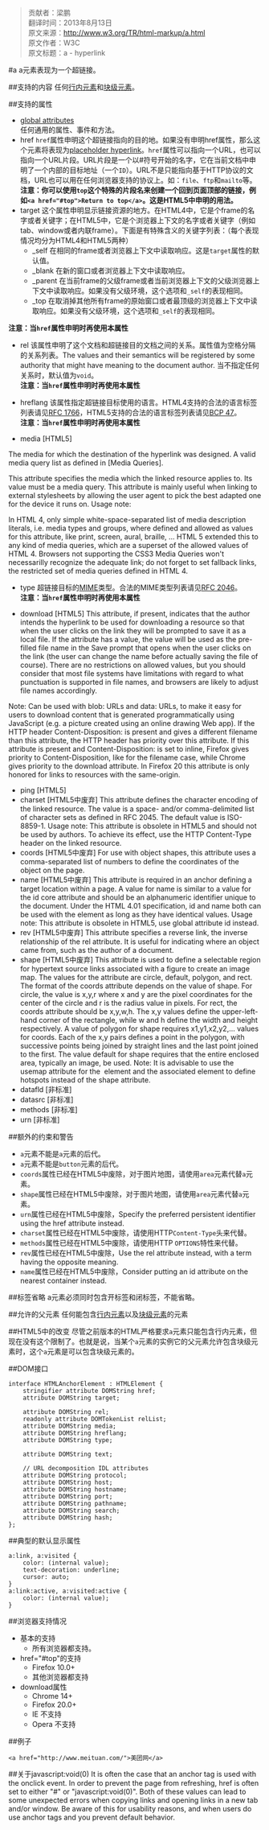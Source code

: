 > 贡献者：梁鹏  
> 翻译时间：2013年8月13日  
> 原文来源：http://www.w3.org/TR/html-markup/a.html  
> 原文作者：W3C  
> 原文标题：a - hyperlink  

#a
a元素表现为一个超链接。

##支持的内容
任何[行内元素](http://www.w3.org/TR/html-markup/common-models.html#common.elem.phrasing)和[块级元素](http://www.w3.org/TR/html-markup/common-models.html#common.elem.flow)。  

##支持的属性
* [global attributes](http://www.w3.org/TR/html-markup/global-attributes.html)  
任何通用的属性、事件和方法。
* href
`href`属性申明这个超链接指向的目的地。如果没有申明href属性，那么这个元素将表现为[placeholder hyperlink](http://www.w3.org/TR/html-markup/a.html#placeholder-hyperlink)。`href`属性可以指向一个URL，也可以指向一个URL片段。URL片段是一个以#符号开始的名字，它在当前文档中申明了一个内部的目标地址（一个`ID`）。URL不是只能指向基于HTTP协议的文档，URL也可以用在任何浏览器支持的协议上。如：`file`、`ftp`和`mailto`等。
__注意：你可以使用`top`这个特殊的片段名来创建一个回到页面顶部的链接，例如`<a href="#top">Return to top</a>`。这是HTML5中申明的用法。__
* target
这个属性申明显示链接资源的地方。在HTML4中，它是个frame的名字或者关键字；在HTML5中，它是个浏览器上下文的名字或者关键字（例如tab、window或者内联frame）。下面是有特殊含义的关键字列表：（每个表现情况均分为HTML4和HTML5两种）
    * _self
    在相同的frame或者浏览器上下文中读取响应。这是`target`属性的默认值。
    * _blank
    在新的窗口或者浏览器上下文中读取响应。
    * _parent
    在当前frame的父级frame或者当前浏览器上下文的父级浏览器上下文中读取响应。如果没有父级环境，这个选项和`_self`的表现相同。
    * _top
    在取消掉其他所有frame的原始窗口或者最顶级的浏览器上下文中读取响应。如果没有父级环境，这个选项和`_self`的表现相同。

__注意：当`href`属性申明时再使用本属性__
* rel
该属性申明了这个文档和超链接目的文档之间的关系。属性值为空格分隔的关系列表。The values and their semantics will be registered by some authority that might have meaning to the document author. 当不指定任何关系时，默认值为`void`。  
__注意：当`href`属性申明时再使用本属性__

* hreflang
该属性指定超链接目标使用的语言。HTML4支持的合法的语言标签列表请见[RFC 1766]()，HTML5支持的合法的语言标签列表请见[BCP 47](http://www.w3.org/TR/html-markup/references.html#refsBCP47)。  
__注意：当`href`属性申明时再使用本属性__

* media [HTML5]

The media for which the destination of the hyperlink was designed.
A valid media query list as defined in [Media Queries].


This attribute specifies the media which the linked resource applies to. Its value must be a media query. This attribute is mainly useful when linking to external stylesheets by allowing the user agent to pick the best adapted one for the device it runs on.
Usage note:

In HTML 4, only simple white-space-separated list of media description literals, i.e. media types and groups, where defined and allowed as values for this attribute, like print, screen, aural, braille, ... HTML 5 extended this to any kind of media queries, which are a superset of the allowed values of HTML 4.
Browsers not supporting the CSS3 Media Queries won't necessarilly recognize the adequate link; do not forget to set fallback links, the restricted set of media queries defined in HTML 4.

* type
超链接目标的[MIME](http://www.w3.org/TR/html-markup/datatypes.html#common.data.mimetype)类型。合法的MIME类型列表请见[RFC 2046](http://www.w3.org/TR/html-markup/references.html#refsRFC2046)。  
__注意：当`href`属性申明时再使用本属性__

* download [HTML5]
This attribute, if present, indicates that the author intends the hyperlink to be used for downloading a resource so that when the user clicks on the link they will be prompted to save it as a local file. If the attribute has a value, the value will be used as the pre-filled file name in the Save prompt that opens when the user clicks on the link (the user can change the name before actually saving the file of course). There are no restrictions on allowed values, but you should consider that most file systems have limitations with regard to what punctuation is supported in file names, and browsers are likely to adjust file names accordingly.

Note:
Can be used with blob: URLs and data: URLs, to make it easy for users to download content that is generated programmatically using JavaScript (e.g. a picture created using an online drawing Web app).
If the HTTP header Content-Disposition: is present and gives a different filename than this attribute, the HTTP header has priority over this attribute.
If this attribute is present and Content-Disposition: is set to inline, Firefox gives priority to Content-Disposition, like for the filename case, while Chrome gives priority to the download attribute.
In Firefox 20 this attribute is only honored for links to resources with the same-origin.

* ping [HTML5]
* charset [HTML5中废弃]
This attribute defines the character encoding of the linked resource. The value is a space- and/or comma-delimited list of character sets as defined in RFC 2045. The default value is ISO-8859-1.
Usage note: This attribute is obsolete in HTML5 and should not be used by authors. To achieve its effect, use the HTTP Content-Type header on the linked resource.
* coords [HTML5中废弃]
For use with object shapes, this attribute uses a comma-separated list of numbers to define the coordinates of the object on the page.
* name [HTML5中废弃]
This attribute is required in an anchor defining a target location within a page. A value for name is similar to a value for the id core attribute and should be an alphanumeric identifier unique to the document. Under the HTML 4.01 specification, id and name both can be used with the <a> element as long as they have identical values.
Usage note: This attribute is obsolete in HTML5, use global attribute id instead.
* rev [HTML5中废弃]
This attribute specifies a reverse link, the inverse relationship of the rel attribute. It is useful for indicating where an object came from, such as the author of a document.
* shape [HTML5中废弃]
This attribute is used to define a selectable region for hypertext source links associated with a figure to create an image map. The values for the attribute are circle, default, polygon, and rect. The format of the coords attribute depends on the value of shape. For circle, the value is x,y,r where x and y are the pixel coordinates for the center of the circle and r is the radius value in pixels. For rect, the coords attribute should be x,y,w,h. The x,y values define the upper-left-hand corner of the rectangle, while w and h define the width and height respectively. A value of polygon for shape requires x1,y1,x2,y2,... values for coords. Each of the x,y pairs defines a point in the polygon, with successive points being joined by straight lines and the last point joined to the first. The value default for shape requires that the entire enclosed area, typically an image, be used.
Note: It is advisable to use the usemap attribute for the <img> element and the associated <map> element to define hotspots instead of the shape attribute.
* datafld [非标准]
* datasrc [非标准]
* methods [非标准]
* urn [非标准]
 
##额外的约束和警告
* `a`元素不能是`a`元素的后代。
* `a`元素不能是`button`元素的后代。
* `coords`属性已经在HTML5中废除，对于图片地图，请使用`area`元素代替`a`元素。
* `shape`属性已经在HTML5中废除，对于图片地图，请使用`area`元素代替`a`元素。
* `urn`属性已经在HTML5中废除，Specify the preferred persistent identifier using the href attribute instead.
* `charset`属性已经在HTML5中废除，请使用HTTP`Content-Type`头来代替。
* `methods`属性已经在HTML5中废除，请使用HTTP `OPTIONS`特性来代替。
* `rev`属性已经在HTML5中废除，Use the rel attribute instead, with a term having the opposite meaning.
* `name`属性已经在HTML5中废除，Consider putting an id attribute on the nearest container instead.

##标签省略
a元素必须同时包含开标签和闭标签，不能省略。

##允许的父元素
任何能包含[行内元素](http://www.w3.org/TR/html-markup/common-models.html#common.elem.phrasing)以及[块级元素](http://www.w3.org/TR/html-markup/common-models.html#common.elem.flow)的元素

##HTML5中的改变
尽管之前版本的HTML严格要求`a`元素只能包含行内元素，但现在没有这个限制了。也就是说，当某个`a`元素的实例它的父元素允许包含块级元素时，这个`a`元素是可以包含块级元素的。

##DOM接口
```
interface HTMLAnchorElement : HTMLElement {
    stringifier attribute DOMString href;
    attribute DOMString target;

    attribute DOMString rel;
    readonly attribute DOMTokenList relList;
    attribute DOMString media;
    attribute DOMString hreflang;
    attribute DOMString type;

    attribute DOMString text;

    // URL decomposition IDL attributes
    attribute DOMString protocol;
    attribute DOMString host;
    attribute DOMString hostname;
    attribute DOMString port;
    attribute DOMString pathname;
    attribute DOMString search;
    attribute DOMString hash;
};
```

##典型的默认显示属性
```
a:link, a:visited {
    color: (internal value);
    text-decoration: underline;
    cursor: auto;
}
a:link:active, a:visited:active {
    color: (internal value);
}
```

##浏览器支持情况
* 基本的支持
    * 所有浏览器都支持。
* href="#top"的支持
    * Firefox 10.0+
    * 其他浏览器都支持
* download属性
    * Chrome 14+
    * Firefox 20.0+
    * IE 不支持
    * Opera 不支持

##例子
```
<a href="http://www.meituan.com/">美团网</a>
```

##关于javascript:void(0)
It is often the case that an anchor tag is used with the onclick event. In order to prevent the page from refreshing, href is often set to either "#" or "javascript:void(0)". Both of these values can lead to some unexpected errors when copying links and opening links in a new tab and/or window. Be aware of this for usability reasons, and when users do use anchor tags and you prevent default behavior.
